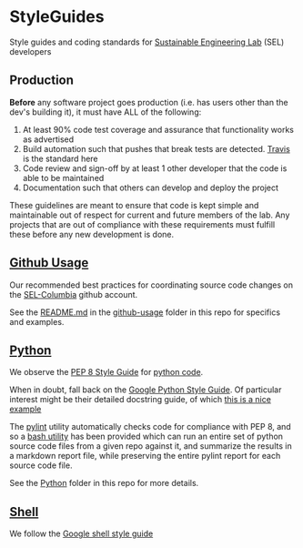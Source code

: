 StyleGuides
===========

Style guides and coding standards for [Sustainable Engineering Lab](http://modilabs.org) (SEL) developers

## Production

**Before** any software project goes production (i.e. has users other than the dev's building it), it must have ALL of the following:

1.  At least 90% code test coverage and assurance that functionality works as advertised
2.  Build automation such that pushes that break tests are detected.  [Travis](travis-ci.org) is the standard here
3.  Code review and sign-off by at least 1 other developer that the code is able to be maintained
4.  Documentation such that others can develop and deploy the project

These guidelines are meant to ensure that code is kept simple and maintainable out of respect for current and future members of the lab.  Any projects that are out of compliance with these requirements must fulfill these before any new development is done.

[Github Usage](github-usage)
------------

Our recommended best practices for coordinating source code changes on the [SEL-Columbia](https://github.com/SEL-Columbia) github account.

See the [README.md](github-usage/README.md) in the [github-usage](github-usage) folder in this repo for specifics and examples.


[Python](Python)
------
We observe the [PEP 8 Style Guide](http://www.python.org/dev/peps/pep-0008/) for [python code](http://www.python.org/).

When in doubt, fall back on the [Google Python Style Guide](http://google-styleguide.googlecode.com/svn/trunk/pyguide.html).  Of particular interest might be their detailed docstring guide, of which [this is a nice example](http://sphinxcontrib-napoleon.readthedocs.org/en/latest/example_google.html)

The [pylint](http://pylint.org/) utility automatically checks code for compliance with PEP 8, and so a [bash utility](Python/generate_qc_makefile.sh) has been provided which can run an entire set of python source code files from a given repo against it, and summarize the results in a markdown report file, while preserving the entire pylint report for each source code file. 

See the [Python](Python) folder in this repo for more details.

[Shell](shell)
------

We follow the [Google shell style guide](http://google-styleguide.googlecode.com/svn/trunk/shell.xml)
